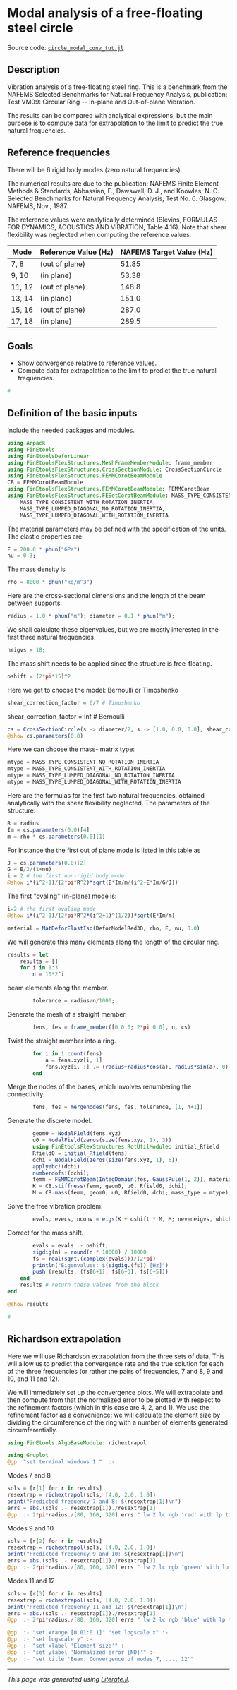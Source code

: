 # Modal analysis of a free-floating steel circle

Source code: [`circle_modal_conv_tut.jl`](circle_modal_conv_tut.jl)

## Description

Vibration analysis of a free-floating steel ring. This is a
benchmark from the NAFEMS Selected Benchmarks for Natural Frequency Analysis,
publication: Test VM09: Circular Ring --  In-plane and Out-of-plane
Vibration.

The results can be compared with analytical expressions, but the main purpose
is to compute data for extrapolation to the limit to predict the true natural
frequencies.

## Reference frequencies

There will be 6 rigid body modes (zero natural frequencies).

The numerical results are due to the publication:
NAFEMS Finite Element Methods & Standards, Abbassian, F., Dawswell, D. J., and
Knowles, N. C. Selected Benchmarks for Natural Frequency Analysis, Test No.
6. Glasgow: NAFEMS, Nov., 1987.

The reference values were analytically determined (Blevins, FORMULAS FOR
DYNAMICS, ACOUSTICS AND VIBRATION, Table 4.16). Note that shear flexibility
was neglected when computing the reference values.

| Mode       |         Reference Value (Hz)  |  NAFEMS Target Value (Hz) |
| -------   |     -------  |  ------- |
| 7, 8 | (out of plane)   |        51.85          |         52.29  |
| 9, 10 |  (in plane)       |       53.38         |          53.97  |
| 11, 12 |  (out of plane)   |     148.8          |         149.7  |
| 13, 14 |  (in plane)       |     151.0          |         152.4  |
| 15, 16 |  (out of plane)   |     287.0          |         288.3  |
|  17, 18 |  (in plane)      |      289.5         |          288.3  |

## Goals

- Show convergence relative to reference values.
- Compute data for extrapolation to the limit to predict the true natural
  frequencies.

````julia
#
````

## Definition of the basic inputs

Include the needed packages and modules.

````julia
using Arpack
using FinEtools
using FinEtoolsDeforLinear
using FinEtoolsFlexStructures.MeshFrameMemberModule: frame_member
using FinEtoolsFlexStructures.CrossSectionModule: CrossSectionCircle
using FinEtoolsFlexStructures.FEMMCorotBeamModule
CB = FEMMCorotBeamModule
using FinEtoolsFlexStructures.FEMMCorotBeamModule: FEMMCorotBeam
using FinEtoolsFlexStructures.FESetCorotBeamModule: MASS_TYPE_CONSISTENT_NO_ROTATION_INERTIA,
    MASS_TYPE_CONSISTENT_WITH_ROTATION_INERTIA,
    MASS_TYPE_LUMPED_DIAGONAL_NO_ROTATION_INERTIA,
    MASS_TYPE_LUMPED_DIAGONAL_WITH_ROTATION_INERTIA
````

The material parameters may be defined with the specification of the units.
The elastic properties are:

````julia
E = 200.0 * phun("GPa")
nu = 0.3;
````

The mass density is

````julia
rho = 8000 * phun("kg/m^3")
````

Here are the cross-sectional dimensions and the length of the beam between supports.

````julia
radius = 1.0 * phun("m"); diameter = 0.1 * phun("m");
````

We shall calculate these eigenvalues, but we are mostly interested in the
first three  natural frequencies.

````julia
neigvs = 18;
````

The mass shift needs to be applied since the structure is free-floating.

````julia
oshift = (2*pi*15)^2
````

Here we get to choose the model: Bernoulli or Timoshenko

````julia
shear_correction_factor = 6/7 # Timoshenko
````

shear_correction_factor = Inf # Bernoulli

````julia
cs = CrossSectionCircle(s -> diameter/2, s -> [1.0, 0.0, 0.0], shear_correction_factor)
@show cs.parameters(0.0)
````

Here we can choose the mass- matrix type:

````julia
mtype = MASS_TYPE_CONSISTENT_NO_ROTATION_INERTIA
mtype = MASS_TYPE_CONSISTENT_WITH_ROTATION_INERTIA
mtype = MASS_TYPE_LUMPED_DIAGONAL_NO_ROTATION_INERTIA
mtype = MASS_TYPE_LUMPED_DIAGONAL_WITH_ROTATION_INERTIA
````

Here are the formulas for the first two natural frequencies, obtained
analytically with the shear flexibility  neglected. The parameters of the
structure:

````julia
R = radius
Im = cs.parameters(0.0)[4]
m = rho * cs.parameters(0.0)[1]
````

For instance the the first out of plane mode is listed in this table as

````julia
J = cs.parameters(0.0)[2]
G = E/2/(1+nu)
i = 2 # the first non-rigid body mode
@show i*(i^2-1)/(2*pi*R^2)*sqrt(E*Im/m/(i^2+E*Im/G/J))
````

The first "ovaling" (in-plane) mode is:

````julia
i=2 # the first ovaling mode
@show i*(i^2-1)/(2*pi*R^2*(i^2+1)^(1/2))*sqrt(E*Im/m)

material = MatDeforElastIso(DeforModelRed3D, rho, E, nu, 0.0)
````

We will generate this many elements  along the length of the circular ring.

````julia
results = let
    results = []
    for i in 1:3
        n = 10*2^i
````

beam elements along the member.

````julia
        tolerance = radius/n/1000;
````

Generate the mesh of a straight member.

````julia
        fens, fes = frame_member([0 0 0; 2*pi 0 0], n, cs)
````

Twist the straight member into a ring.

````julia
        for i in 1:count(fens)
            a = fens.xyz[i, 1]
            fens.xyz[i, :] .= (radius+radius*cos(a), radius*sin(a), 0)
        end
````

Merge the nodes of the bases, which involves renumbering the connectivity.

````julia
        fens, fes = mergenodes(fens, fes, tolerance, [1, n+1])
````

Generate the discrete model.

````julia
        geom0 = NodalField(fens.xyz)
        u0 = NodalField(zeros(size(fens.xyz, 1), 3))
        using FinEtoolsFlexStructures.RotUtilModule: initial_Rfield
        Rfield0 = initial_Rfield(fens)
        dchi = NodalField(zeros(size(fens.xyz, 1), 6))
        applyebc!(dchi)
        numberdofs!(dchi);
        femm = FEMMCorotBeam(IntegDomain(fes, GaussRule(1, 2)), material);
        K = CB.stiffness(femm, geom0, u0, Rfield0, dchi);
        M = CB.mass(femm, geom0, u0, Rfield0, dchi; mass_type = mtype);
````

Solve the free vibration problem.

````julia
        evals, evecs, nconv = eigs(K + oshift * M, M; nev=neigvs, which=:SM, ncv = 3*neigvs, maxiter = 2000, explicittransform = :none);
````

Correct for the mass shift.

````julia
        evals = evals .- oshift;
        sigdig(n) = round(n * 10000) / 10000
        fs = real(sqrt.(complex(evals)))/(2*pi)
        println("Eigenvalues: $(sigdig.(fs)) [Hz]")
        push!(results, (fs[6+1], fs[6+3], fs[6+5]))
    end
    results # return these values from the block
end

@show results

#
````

## Richardson extrapolation

Here we will use Richardson extrapolation from the three sets of data. This
will allow us to predict the convergence rate and the true solution for each
of the three frequencies (or rather the pairs of frequencies, 7 and 8, 9 and
10, and 11 and 12).

We will immediately set up the convergence plots. We will extrapolate and then
compute from that the normalized error to be plotted with respect to the
refinement factors (which in this case are 4, 2, and 1). We use the
refinement factor as a convenience: we will calculate the element size by
dividing the circumference of the ring with a number of elements generated
circumferentially.

````julia
using FinEtools.AlgoBaseModule: richextrapol

using Gnuplot
@gp  "set terminal windows 1 "  :-
````

Modes 7 and 8

````julia
sols = [r[1] for r in results]
resextrap = richextrapol(sols, [4.0, 2.0, 1.0])
print("Predicted frequency 7 and 8: $(resextrap[1])\n")
errs = abs.(sols .- resextrap[1])./resextrap[1]
@gp  :- 2*pi*radius./[80, 160, 320] errs " lw 2 lc rgb 'red' with lp title 'Mode 7, 8' "  :-
````

Modes 9 and 10

````julia
sols = [r[2] for r in results]
resextrap = richextrapol(sols, [4.0, 2.0, 1.0])
print("Predicted frequency 9 and 10: $(resextrap[1])\n")
errs = abs.(sols .- resextrap[1])./resextrap[1]
@gp  :- 2*pi*radius./[80, 160, 320] errs " lw 2 lc rgb 'green' with lp title 'Mode 9, 10' "  :-
````

Modes 11 and 12

````julia
sols = [r[3] for r in results]
resextrap = richextrapol(sols, [4.0, 2.0, 1.0])
print("Predicted frequency 11 and 12: $(resextrap[1])\n")
errs = abs.(sols .- resextrap[1])./resextrap[1]
@gp  :- 2*pi*radius./[80, 160, 320] errs " lw 2 lc rgb 'blue' with lp title 'Mode 11, 12' "  :-

@gp  :- "set xrange [0.01:0.1]" "set logscale x" :-
@gp  :- "set logscale y" :-
@gp  :- "set xlabel 'Element size'" :-
@gp  :- "set ylabel 'Normalized error [ND]'" :-
@gp  :- "set title 'Beam: Convergence of modes 7, ..., 12'"
````

---

*This page was generated using [Literate.jl](https://github.com/fredrikekre/Literate.jl).*

